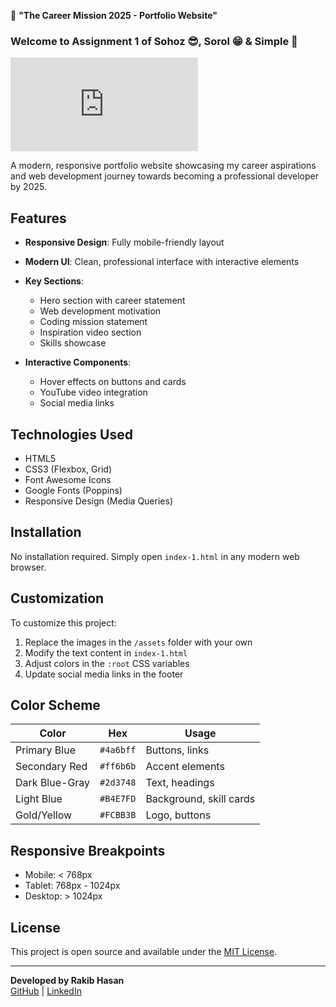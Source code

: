 💼 **"The Career Mission 2025 - Portfolio Website"**

### Welcome to Assignment 1 of Sohoz 😎, Sorol 😁 & Simple 🤩

![Project Preview](http://127.0.0.1:5500/index-1.html)

A modern, responsive portfolio website showcasing my career aspirations and web development journey towards becoming a professional developer by 2025.

## Features

- **Responsive Design**: Fully mobile-friendly layout
- **Modern UI**: Clean, professional interface with interactive elements
- **Key Sections**:
  - Hero section with career statement
  - Web development motivation
  - Coding mission statement
  - Inspiration video section
  - Skills showcase
  
- **Interactive Components**:
  - Hover effects on buttons and cards
  - YouTube video integration
  - Social media links

## Technologies Used

- HTML5
- CSS3 (Flexbox, Grid)
- Font Awesome Icons
- Google Fonts (Poppins)
- Responsive Design (Media Queries)

## Installation

No installation required. Simply open `index-1.html` in any modern web browser.

## Customization

To customize this project:

1. Replace the images in the `/assets` folder with your own
2. Modify the text content in `index-1.html`
3. Adjust colors in the `:root` CSS variables
4. Update social media links in the footer

## Color Scheme

| Color               | Hex       | Usage                      |
|---------------------|-----------|----------------------------|
| Primary Blue        | `#4a6bff` | Buttons, links             |
| Secondary Red       | `#ff6b6b` | Accent elements            |
| Dark Blue-Gray      | `#2d3748` | Text, headings             |
| Light Blue          | `#B4E7FD` | Background, skill cards    |
| Gold/Yellow         | `#FCBB3B` | Logo, buttons              |

## Responsive Breakpoints

- Mobile: < 768px
- Tablet: 768px - 1024px
- Desktop: > 1024px

## License

This project is open source and available under the [MIT License](LICENSE).

---

**Developed by Rakib Hasan**  
[GitHub](https://github.com/Rakib-Hasan-110) | [LinkedIn](https://www.linkedin.com/in/rakib-hasan110)
